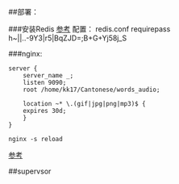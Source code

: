 ##部署：

###安装Redis
[参考][1]
配置：
redis.conf
requirepass h~||..-9Y3|r5|BqZJD=;B+G+Yj58j_S

###nginx:
```
server {
    server_name _;
    listen 9090;
    root /home/kk17/Cantonese/words_audio;
    
    location ~* \.(gif|jpg|png|mp3)$ {
    expires 30d;
    }   
}
```

```
nginx -s reload
```
[参考][2]

##supervsor



[1]:https://www.digitalocean.com/community/tutorials/how-to-install-and-use-redis
[2]:http://xvfeng.me/posts/Nginx-for-developers/